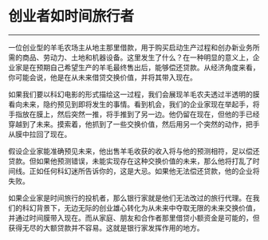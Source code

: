 # 创业者如时间旅行者

------

一位创业型的羊毛农场主从地主那里借款，用于购买启动生产过程和创办新业务所需的商品、劳动力、土地和机器设备。这里发生了什么？在一种明显的意义上，企业家是在预期自己希望生产的羊毛最终售出后，能够偿还贷款。从经济角度来看，你可能会说，他是在从未来借贷交换价值，并将其带入现在。

如果我们要以科幻电影的形式描绘这一过程，我们会展现羊毛农夫透过半透明的膜看向未来，隐约预见到即将发生的事情。看到机会，我们的企业家现在举起手，将手指放在膜上，然后突然一推，将手推到了另一边。他仍留在现在，但他的手已经穿越到了未来。摸索着，他抓到了一些交换价值，然后用另一个突然的动作，把手从膜中拉回了现在。

假设企业家能准确预见未来，他出售羊毛收获的收入将与他的预测相符，足以偿还贷款。但如果他预测错误，未能实现存在这种交换价值的未来，那么他将打乱了时间线。正如任何科幻迷所告诉你的，这是大忌。如果他无法偿还贷款，他的企业将失败。

如果企业家是时间旅行的投机者，那么银行家就是他们无法改过的旅行代理。在我们的科幻背景下，无边无际的创业雄心转化为从未来中夺取无限的未来交换价值，并通过时间膜带入现在。而从家庭、朋友和合作者那里借贷小额资金是可能的，但获得无尽的大额贷款并不容易。这就是银行家发挥作用的地方。
